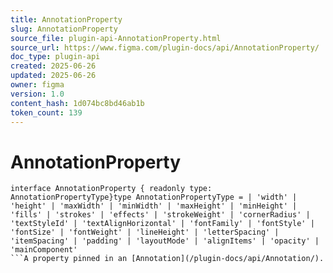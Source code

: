 ```yaml
---
title: AnnotationProperty
slug: AnnotationProperty
source_file: plugin-api-AnnotationProperty.html
source_url: https://www.figma.com/plugin-docs/api/AnnotationProperty/
doc_type: plugin-api
created: 2025-06-26
updated: 2025-06-26
owner: figma
version: 1.0
content_hash: 1d074bc8bd46ab1b
token_count: 139
---
```

# AnnotationProperty

```
interface AnnotationProperty { readonly type: AnnotationPropertyType}type AnnotationPropertyType = | 'width' | 'height' | 'maxWidth' | 'minWidth' | 'maxHeight' | 'minHeight' | 'fills' | 'strokes' | 'effects' | 'strokeWeight' | 'cornerRadius' | 'textStyleId' | 'textAlignHorizontal' | 'fontFamily' | 'fontStyle' | 'fontSize' | 'fontWeight' | 'lineHeight' | 'letterSpacing' | 'itemSpacing' | 'padding' | 'layoutMode' | 'alignItems' | 'opacity' | 'mainComponent'
```A property pinned in an [Annotation](/plugin-docs/api/Annotation/).